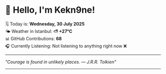 # 👋 Hello, I'm Kekn9ne!

🗓️ Today is: **Wednesday, 30 July 2025**  
🌤️ Weather in Istanbul: **⛅️  +27°C**  
📊 GitHub Contributions: **68**  
🎧 Currently Listening: Not listening to anything right now ❌

---

_"Courage is found in unlikely places. — *J.R.R. Tolkien*"_

---
